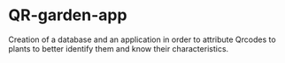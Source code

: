# QR-garden-app
Creation of a database and an application in order to attribute Qrcodes to plants to better identify them and know their characteristics.
